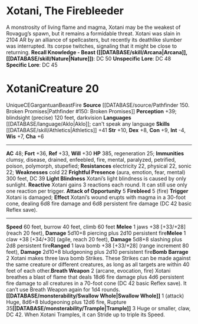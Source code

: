 ﻿---
ac: '48'
alignment: CE
all_resistance: null
burrow_speed: '40'
charisma: '+6'
climb_speed: '60'
constitution: '+9'
creature_ability:
- Attack of Opportunity
- Bomb Barrage
- Breath Weapon
- Firebleed
- Frightful Presence
- Light
- Blindness
- Reactive
- Swallow Whole
- Trample
creature_family: '[[DATABASE/monsterfamily/Spawn of Rovagug|Spawn of Rovagug]]'
dexterity: '+8'
element: Fire
fly_speed: null
fortitude: '+36'
hardness: null
hp: '385'
id: '491'
immunity:
- clumsy
- disease
- drained
- enfeebled
- fire
- mental
- paralyzed
- petrified
- poison
- polymorph
- stupefied
intelligence: '-4'
land_speed: '60'
language:
- '[[DATABASE/language/Aklo|Aklo]] ; can''t speak any language'
level: '20'
max_speed: '60'
name: Xotani
perception: '+39'
rarity: Unique
reflex: '+33'
resistance:
- electricity 22
- physical 22
- sonic 22
rus_type_level: null
school: null
sense:
- blindsight (precise) 120 feet
- darkvision
size: Gargantuan
skill:
- '[[DATABASE/skill/Athletics|Athletics]] +41'
source: '[[DATABASE/source/Pathfinder 150. Broken Promises|Pathfinder #150: Broken
  Promises]]'
speed:
- 60 feet
- burrow 40 feet
- climb 60 feet
spell: null
strength: '+10'
strength_req: '10'
strongest_save:
- Fortitude
swim_speed: null
trait:
- '[[DATABASE/trait/Beast|Beast]]'
- '[[DATABASE/trait/Fire|Fire]]'
- '[[DATABASE/trait/Unique|Unique]]'
type: Creature
vision: Darkvision
weakest_save:
- Will
weakness:
- cold 22
will: '+30'
wisdom: '+7'

---
# Xotani, The Firebleeder

A monstrosity of living flame and magma, Xotani may be the weakest of Rovagug’s spawn, but it remains a formidable threat. Xotani was slain in 2104 AR by an alliance of spellcasters, but recently its deathlike slumber was interrupted. Its corpse twitches, signaling that it might be close to returning.
**Recall Knowledge - Beast ([[DATABASE/skill/Arcana|Arcana]], [[DATABASE/skill/Nature|Nature]])**: DC 50
**Unspecific Lore**: DC 48
**Specific Lore**: DC 45

# Xotani<span class="item-type">Creature 20</span>

<span class="trait-unique item-trait">Unique</span><span class="trait-alignment item-trait">CE</span><span class="trait-size item-trait">Gargantuan</span><span class="item-trait">Beast</span><span class="item-trait">Fire</span>
**Source** [[DATABASE/source/Pathfinder 150. Broken Promises|Pathfinder #150: Broken Promises]]
**Perception** +39; blindsight (precise) 120 feet, darkvision
**Languages** [[DATABASE/language/Aklo|Aklo]]; can't speak any language
**Skills** [[DATABASE/skill/Athletics|Athletics]] +41
**Str** +10, **Dex** +8, **Con** +9, **Int** -4, **Wis** +7, **Cha** +6

---
**AC** 48; **Fort** +36, **Ref** +33, **Will** +30
**HP** 385, regeneration 25; **Immunities** clumsy, disease, drained, enfeebled, fire, mental, paralyzed, petrified, poison, polymorph, stupefied; **Resistances** electricity 22, physical 22, sonic 22; **Weaknesses** cold 22
<span class="in-box-ability">**Frightful Presence** (aura, emotion, fear, mental) 300 feet, DC 39</span><span class="in-box-ability"> **Light Blindness** Xotani’s light blindness is caused by only sunlight.</span><span class="in-box-ability"> **Reactive** Xotani gains 3 reactions each round. It can still use only one reaction per trigger.</span><span class="in-box-ability"> **Attack of Opportunity** <span class="action-icon">5</span> </span><span class="in-box-ability"> **Firebleed** <span class="action-icon">5</span> (fire) **Trigger** Xotani is damaged; **Effect** Xotani’s wound erupts with magma in a 30-foot cone, dealing 6d8 fire damage and 6d8 persistent fire damage (DC 42 basic Reflex save).</span>

---
**Speed** 60 feet, burrow 40 feet, climb 60 feet
<span class="in-box-ability">**Melee** <span class="action-icon">1</span> jaws +38 [+33/+28] (reach 20 feet), **Damage** 5d10+8 piercing plus 2d10 persistent fire</span><span class="in-box-ability">**Melee** <span class="action-icon">1</span> claw +38 [+34/+30] (agile, reach 20 feet), **Damage** 5d8+8 slashing plus 2d8 persistent fire</span><span class="in-box-ability">**Ranged** <span class="action-icon">1</span> lava bomb +38 [+33/+28] (range increment 80 feet), **Damage** 2d10+8 bludgeoning plus 2d10 persistent fire</span><span class="in-box-ability">**Bomb Barrage** <span class="action-icon">2</span> Xotani makes three lava bomb Strikes. These Strikes can be made against the same creature or different creatures, as long as all targets are within 40 feet of each other.</span><span class="in-box-ability">**Breath Weapon** <span class="action-icon">2</span> (arcane, evocation, fire) Xotani breathes a blast of flame that deals 18d6 fire damage plus 4d6 persistent fire damage to all creatures in a 70-foot cone (DC 42 basic Reflex save). It can’t use Breath Weapon again for 1d4 rounds.</span><span class="in-box-ability">**[[DATABASE/monsterability/Swallow Whole|Swallow Whole]]** <span class="action-icon">1</span> (attack) Huge, 8d6+8 bludgeoning plus 12d6 fire, Rupture 35</span><span class="in-box-ability">**[[DATABASE/monsterability/Trample|Trample]]** <span class="action-icon">3</span> Huge or smaller, claw, DC 42. When Xotani Tramples, it can Stride up to triple its Speed.</span>